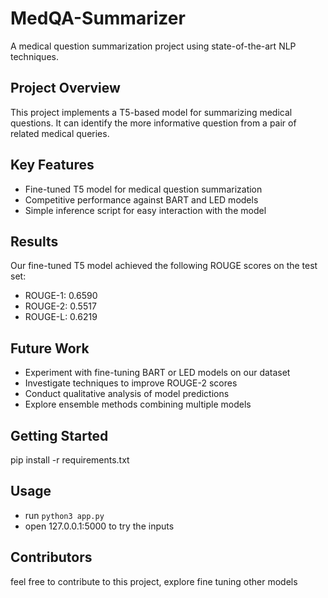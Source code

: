 # MedQA-Summarizer

A medical question summarization project using state-of-the-art NLP techniques.

## Project Overview

This project implements a T5-based model for summarizing medical questions. It can identify the more informative question from a pair of related medical queries.

## Key Features

- Fine-tuned T5 model for medical question summarization
- Competitive performance against BART and LED models
- Simple inference script for easy interaction with the model

## Results

Our fine-tuned T5 model achieved the following ROUGE scores on the test set:
- ROUGE-1: 0.6590
- ROUGE-2: 0.5517
- ROUGE-L: 0.6219

## Future Work

- Experiment with fine-tuning BART or LED models on our dataset
- Investigate techniques to improve ROUGE-2 scores
- Conduct qualitative analysis of model predictions
- Explore ensemble methods combining multiple models

## Getting Started

pip install -r requirements.txt

## Usage

- run `python3 app.py`
- open 127.0.0.1:5000 to try the inputs

## Contributors

feel free to contribute to this project, explore fine tuning other models 

